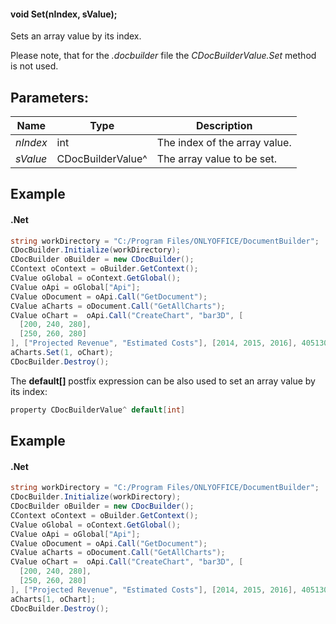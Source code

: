 #### void Set(nIndex, sValue);

Sets an array value by its index.

Please note, that for the *.docbuilder* file the *CDocBuilderValue.Set* method is not used.

## Parameters:

| Name     | Type              | Description                   |
| -------- | ----------------- | ----------------------------- |
| *nIndex* | int               | The index of the array value. |
| *sValue* | CDocBuilderValue^ | The array value to be set.    |

## Example

#### .Net

```c#
string workDirectory = "C:/Program Files/ONLYOFFICE/DocumentBuilder";
CDocBuilder.Initialize(workDirectory);
CDocBuilder oBuilder = new CDocBuilder();
CContext oContext = oBuilder.GetContext();
CValue oGlobal = oContext.GetGlobal();
CValue oApi = oGlobal["Api"];
CValue oDocument = oApi.Call("GetDocument");
CValue aCharts = oDocument.Call("GetAllCharts");
CValue oChart =  oApi.Call("CreateChart", "bar3D", [
  [200, 240, 280],
  [250, 260, 280]
], ["Projected Revenue", "Estimated Costs"], [2014, 2015, 2016], 4051300, 2347595, 24);
aCharts.Set(1, oChart);
CDocBuilder.Destroy();
```

The **default\[]** postfix expression can be also used to set an array value by its index:

```c#
property CDocBuilderValue^ default[int]
```

## Example

#### .Net

```c#
string workDirectory = "C:/Program Files/ONLYOFFICE/DocumentBuilder";
CDocBuilder.Initialize(workDirectory);
CDocBuilder oBuilder = new CDocBuilder();
CContext oContext = oBuilder.GetContext();
CValue oGlobal = oContext.GetGlobal();
CValue oApi = oGlobal["Api"];
CValue oDocument = oApi.Call("GetDocument");
CValue aCharts = oDocument.Call("GetAllCharts");
CValue oChart =  oApi.Call("CreateChart", "bar3D", [
  [200, 240, 280],
  [250, 260, 280]
], ["Projected Revenue", "Estimated Costs"], [2014, 2015, 2016], 4051300, 2347595, 24);
aCharts[1, oChart];
CDocBuilder.Destroy();
```
